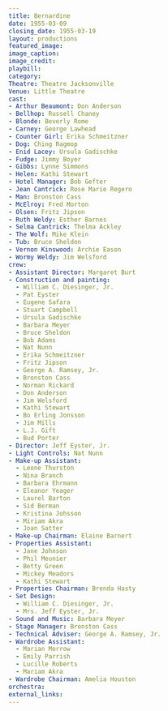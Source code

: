 ```yaml
---
title: Bernardine
date: 1955-03-09
closing_date: 1955-03-19
layout: productions
featured_image:
image_caption:
image_credit:
playbill:
category:
Theatre: Theatre Jacksonville
Venue: Little Theatre
cast:
- Arthur Beaumont: Don Anderson
- Bellhop: Russell Chaney
- Blonde: Beverly Rome
- Carney: George Lawhead
- Counter Girl: Erika Schmeitzner
- Dog: Ching Ragmop
- Enid Lacey: Ursula Gadischke
- Fudge: Jimmy Boyer
- Gibbs: Lynne Simmons
- Helen: Kathi Stewart
- Hotel Manager: Bob Gefter
- Jean Cantrick: Rose Marie Regero
- Man: Bronston Cass
- McElroy: Fred Morton
- Olsen: Fritz Jipson
- Ruth Weldy: Esther Barnes
- Selma Cantrick: Thelma Ackley
- The Wolf: Mike Klein
- Tub: Bruce Sheldon
- Vernon Kinswood: Archie Eason
- Wormy Weldy: Jim Welsford
crew:
- Assistant Director: Margaret Burt
- Construction and painting:
  - William C. Diesinger, Jr.
  - Pat Eyster
  - Eugene Safara
  - Stuart Campbell
  - Ursula Gadischke
  - Barbara Meyer
  - Bruce Sheldon
  - Bob Adams
  - Nat Nunn
  - Erika Schmeitzner
  - Fritz Jipson
  - George A. Ramsey, Jr.
  - Bronston Cass
  - Norman Rickard
  - Don Anderson
  - Jim Welsford
  - Kathi Stewart
  - Bo Erling Jonsson
  - Jim Mills
  - L.J. Gift
  - Bud Porter
- Director: Jeff Eyster, Jr.
- Light Controls: Nat Nunn
- Make-up Assistant:
  - Leone Thurston
  - Nina Branch
  - Barbara Ehrmann
  - Eleanor Yeager
  - Laurel Barton
  - Sid Berman
  - Kristina Johsson
  - Miriam Akra
  - Joan Satter
- Make-up Chairman: Elaine Barnert
- Properties Assistant:
  - Jane Johnson
  - Phil Meunier
  - Betty Green
  - Mickey Meadors
  - Kathi Stewart
- Properties Chairman: Brenda Hasty
- Set Design:
  - William C. Diesinger, Jr.
  - Mrs. Jeff Eyster, Jr.
- Sound and Music: Barbara Meyer
- Stage Manager: Bronston Cass
- Technical Adviser: George A. Ramsey, Jr.
- Wardrobe Assistant:
  - Marian Morrow
  - Emily Parrish
  - Lucille Roberts
  - Mariam Akra
- Wardrobe Chairman: Amelia Houston
orchestra:
external_links:
---
```


